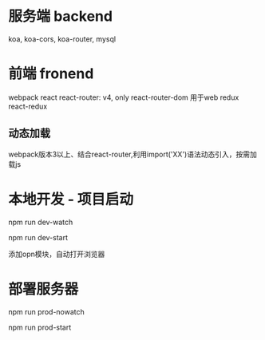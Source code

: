 # 服务端 backend
koa, koa-cors, koa-router, mysql

# 前端 fronend
webpack
react
react-router: v4, only react-router-dom 用于web
redux react-redux
## 动态加载
webpack版本3以上、结合react-router,利用import('XX')语法动态引入，按需加载js

# 本地开发 - 项目启动
npm run dev-watch

npm run dev-start

添加opn模块，自动打开浏览器

# 部署服务器
npm run prod-nowatch

npm run prod-start